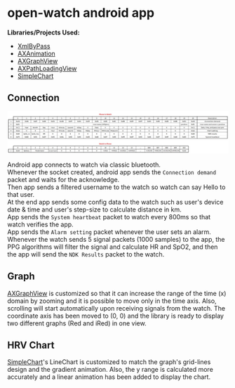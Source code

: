 # open-watch android app

**Libraries/Projects Used:**
- [XmlByPass](https://github.com/Aghajari/XmlByPass)
- [AXAnimation](https://github.com/Aghajari/AXAnimation)
- [AXGraphView](https://github.com/Aghajari/AXGraphView)
- [AXPathLoadingView](https://github.com/Aghajari/AXPathLoadingView)
- [SimpleChart](https://github.com/Aghajari/SimpleChart)

## Connection
![Packets](../photos/packets.jpg)

Android app connects to watch via classic bluetooth. <br>
Whenever the socket created, android app sends the `Connection demand` packet and waits for the acknowledge.<br>
Then app sends a filtered username to the watch so watch can say Hello to that user.<br>
At the end app sends some config data to the watch such as user's device date & time and user's step-size to calculate distance in km.<br>
App sends the `System heartbeat` packet to watch every 800ms so that watch verifies the app.<br>
App sends the `Alarm setting` packet whenever the user sets an alarm.<br>
Whenever the watch sends 5 signal packets (1000 samples) to the app, the PPG algorithms will filter the signal and calculate HR and SpO2, and then the app will send the `NDK Results` packet to the watch.

## Graph

[AXGraphView](https://github.com/Aghajari/AXGraphView) is customized so that it can increase the range of the time (x) domain by zooming and it is possible to move only in the time axis. Also, scrolling will start automatically upon receiving signals from the watch. The coordinate axis has been moved to (0, 0) and the library is ready to display two different graphs (Red and iRed) in one view.

## HRV Chart

[SimpleChart](https://github.com/Aghajari/SimpleChart)'s LineChart is customized to match the graph's grid-lines design and the gradient animation. Also, the y range is calculated more accurately and a linear animation has been added to display the chart.
